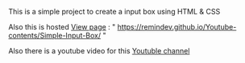 This is a simple project to create a input box using HTML & CSS 

Also this is hosted [View page](https://remindev.github.io/Youtube-contents/Simple-Input-Box/) : " https://remindev.github.io/Youtube-contents/Simple-Input-Box/ "

Also there is a youtube video for this [Youtuble channel](https://www.youtube.com/c/reminz)








